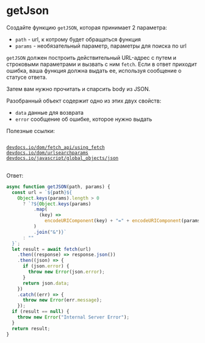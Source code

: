 # getJson

Создайте функцию `getJSON`, которая принимает 2 параметра:

- `path` - url, к котрому будет обращаться функция
- `params` - необязательный параметр, параметры для поиска по url

`getJSON` должен построить действительный URL-адрес с путем и строковыми параметрами и вызвать с ним `fetch`. Если в ответ приходит ошибка, ваша функция должна выдать ее, используя сообщение о статусе ответа.

Затем вам нужно прочитать и спарсить body из JSON.

Разобранный объект содержит одно из этих двух свойств:

- `data` данные для возврата
- `error` сообщение об ошибке, которое нужно выдать

Полезные ссылки:

<pre>
<code>
<a href="devdocs.io/dom/fetch_api/using_fetch
">devdocs.io/dom/fetch_api/using_fetch</a>
<a href="devdocs.io/dom/urlsearchparams
">devdocs.io/dom/urlsearchparams</a>
<a href="devdocs.io/javascript/global_objects/json
">devdocs.io/javascript/global_objects/json</a>
</code>
</pre>

Ответ:

```jsx
async function getJSON(path, params) {
  const url = `${path}${
    Object.keys(params).length > 0
      ? `?${Object.keys(params)
          .map(
            (key) =>
              encodeURIComponent(key) + "=" + encodeURIComponent(params[key])
          )
          .join("&")}`
      : ""
  }`;
  let result = await fetch(url)
    .then((response) => response.json())
    .then((json) => {
      if (json.error) {
        throw new Error(json.error);
      }
      return json.data;
    })
    .catch((err) => {
      throw new Error(err.message);
    });
  if (result == null) {
    throw new Error("Internal Server Error");
  }
  return result;
}
```
